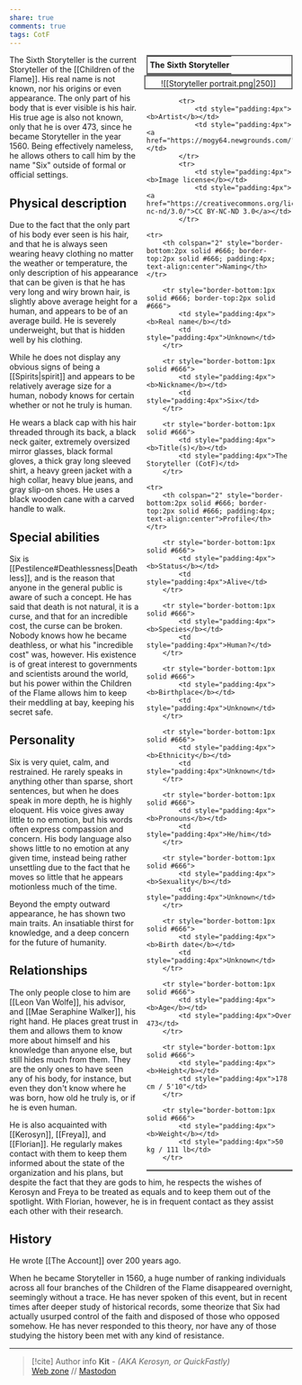 ```yaml
---
share: true
comments: true
tags: CotF
---
```

<div style="float:right; clear:right; width:260px; margin:0 0 0 14; border-collapse:collapse">
  <table style="float:right; clear:right; width:260px; margin:0 0 0 14; border:2px solid #666; line-height:1.5; border-collapse:collapse; font-size:smaller">
	<tr>
		<th colspan="2" style="border-bottom:2px solid #666; font-size:larger; padding:4px; text-align:center">The Sixth Storyteller</th>
	</tr></table>
  </div>

  <span align="center" style="float:right; clear:right; width:260px; margin:0 0 0 14; padding:4 0 0 0; border:2px solid #666; border-collapse:collapse">![[Storyteller portrait.png|250]]</span>

  <div style="float:right; clear:right; width:260px; margin:0 0 0 14; border-collapse:collapse">
    <table style="float:right; clear:right; width:260px; margin:0 0 7 14; border:2px solid #666; border-top:1px solid #666; line-height:1.5; border-collapse:collapse; font-size:smaller">
			
			<tr>
				<td style="padding:4px"><b>Artist</b></td>
				<td style="padding:4px"><a href="https://mogy64.newgrounds.com/">mogy64</a></td>
			</tr>
			<tr>
				<td style="padding:4px"><b>Image license</b></td>
				<td style="padding:4px"><a href="https://creativecommons.org/licenses/by-nc-nd/3.0/">CC BY-NC-ND 3.0</a></td>
			</tr>
		
	<tr>
		<th colspan="2" style="border-bottom:2px solid #666; border-top:2px solid #666; padding:4px; text-align:center">Naming</th>
	</tr>
			
		<tr style="border-bottom:1px solid #666; border-top:2px solid #666">
			<td style="padding:4px"><b>Real name</b></td>
			<td style="padding:4px">Unknown</td>
		</tr>
	
		<tr style="border-bottom:1px solid #666">
			<td style="padding:4px"><b>Nickname</b></td>
			<td style="padding:4px">Six</td>
		</tr>
	
		<tr style="border-bottom:1px solid #666">
			<td style="padding:4px"><b>Title(s)</b></td>
			<td style="padding:4px">The Storyteller (CotF)</td>
		</tr>
	
	<tr>
		<th colspan="2" style="border-bottom:2px solid #666; border-top:2px solid #666; padding:4px; text-align:center">Profile</th>
	</tr>
		
		<tr style="border-bottom:1px solid #666">
			<td style="padding:4px"><b>Status</b></td>
			<td style="padding:4px">Alive</td>
		</tr>
	
		<tr style="border-bottom:1px solid #666">
			<td style="padding:4px"><b>Species</b></td>
			<td style="padding:4px">Human?</td>
		</tr>
	
		<tr style="border-bottom:1px solid #666">
			<td style="padding:4px"><b>Birthplace</b></td>
			<td style="padding:4px">Unknown</td>
		</tr>
	
		<tr style="border-bottom:1px solid #666">
			<td style="padding:4px"><b>Ethnicity</b></td>
			<td style="padding:4px">Unknown</td>
		</tr>	
	
		<tr style="border-bottom:1px solid #666">
			<td style="padding:4px"><b>Pronouns</b></td>
			<td style="padding:4px">He/him</td>
		</tr>
	
		<tr style="border-bottom:1px solid #666">
			<td style="padding:4px"><b>Sexuality</b></td>
			<td style="padding:4px">Unknown</td>
		</tr>
	
		<tr style="border-bottom:1px solid #666">
			<td style="padding:4px"><b>Birth date</b></td>
			<td style="padding:4px">Unknown</td>
		</tr>
	
		<tr style="border-bottom:1px solid #666">
			<td style="padding:4px"><b>Age</b></td>
			<td style="padding:4px">Over 473</td>
		</tr>
	
		<tr style="border-bottom:1px solid #666">
			<td style="padding:4px"><b>Height</b></td>
			<td style="padding:4px">178 cm / 5'10"</td>
		</tr>
	
		<tr style="border-bottom:1px solid #666">
			<td style="padding:4px"><b>Weight</b></td>
			<td style="padding:4px">50 kg / 111 lb</td>
		</tr>
	
  </table>
</div>

The Sixth Storyteller is the current Storyteller of the [[Children of the Flame]]. His real name is not known, nor his origins or even appearance. The only part of his body that is ever visible is his hair. His true age is also not known, only that he is over 473, since he became Storyteller in the year 1560. Being effectively nameless, he allows others to call him by the name "Six" outside of formal or official settings.

## Physical description

Due to the fact that the only part of his body ever seen is his hair, and that he is always seen wearing heavy clothing no matter the weather or temperature, the only description of his appearance that can be given is that he has very long and wiry brown hair, is slightly above average height for a human, and appears to be of an average build. He is severely underweight, but that is hidden well by his clothing.

While he does not display any obvious signs of being a [[Spirits|spirit]] and appears to be relatively average size for a human, nobody knows for certain whether or not he truly is human.

He wears a black cap with his hair threaded through its back, a black neck gaiter, extremely oversized mirror glasses, black formal gloves, a thick gray long sleeved shirt, a heavy green jacket with a high collar, heavy blue jeans, and gray slip-on shoes. He uses a black wooden cane with a carved handle to walk.

## Special abilities

Six is [[Pestilence#Deathlessness|Deathless]], and is the reason that anyone in the general public is aware of such a concept. He has said that death is not natural, it is a curse, and that for an incredible cost, the curse can be broken. Nobody knows how he became deathless, or what his "incredible cost" was, however. His existence is of great interest to governments and scientists around the world, but his power within the Children of the Flame allows him to keep their meddling at bay, keeping his secret safe.

## Personality

Six is very quiet, calm, and restrained. He rarely speaks in anything other than sparse, short sentences, but when he does speak in more depth, he is highly eloquent. His voice gives away little to no emotion, but his words often express compassion and concern. His body language also shows little to no emotion at any given time, instead being rather unsettling due to the fact that he moves so little that he appears motionless much of the time.

Beyond the empty outward appearance, he has shown two main traits. An insatiable thirst for knowledge, and a deep concern for the future of humanity.

## Relationships

The only people close to him are [[Leon Van Wolfe]], his advisor, and [[Mae Seraphine Walker]], his right hand. He places great trust in them and allows them to know more about himself and his knowledge than anyone else, but still hides much from them. They are the only ones to have seen any of his body, for instance, but even they don't know where he was born, how old he truly is, or if he is even human.

He is also acquainted with [[Kerosyn]], [[Freya]], and [[Florian]]. He regularly makes contact with them to keep them informed about the state of the organization and his plans, but despite the fact that they are gods to him, he respects the wishes of Kerosyn and Freya to be treated as equals and to keep them out of the spotlight. With Florian, however, he is in frequent contact as they assist each other with their research.

## History

He wrote [[The Account]] over 200 years ago.

When he became Storyteller in 1560, a huge number of ranking individuals across all four branches of the Children of the Flame disappeared overnight, seemingly without a trace. He has never spoken of this event, but in recent times after deeper study of historical records, some theorize that Six had actually usurped control of the faith and disposed of those who opposed somehow. He has never responded to this theory, nor have any of those studying the history been met with any kind of resistance.

-----
> [!cite] Author info
> **Kit** - *(AKA Kerosyn, or QuickFastly)*\
> [Web zone](https://kitabe.link) // [Mastodon](https://social.tripulse.net/@kit)